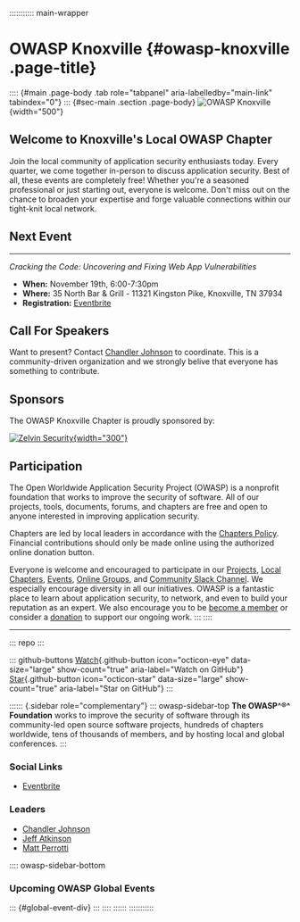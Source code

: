 ::::::::::: main-wrapper
# OWASP Knoxville {#owasp-knoxville .page-title}

:::: {#main .page-body .tab role="tabpanel" aria-labelledby="main-link" tabindex="0"}
::: {#sec-main .section .page-body}
![OWASP
Knoxville](https://owasp.org/www-chapter-knoxville/assets/images/logos/OWASP_Knoxville.jpg){width="500"}

## Welcome to Knoxville's Local OWASP Chapter

Join the local community of application security enthusiasts today.
Every quarter, we come together in-person to discuss application
security. Best of all, these events are completely free! Whether you're
a seasoned professional or just starting out, everyone is welcome. Don't
miss out on the chance to broaden your expertise and forge valuable
connections within our tight-knit local network.

## Next Event

------------------------------------------------------------------------

*Cracking the Code: Uncovering and Fixing Web App Vulnerabilities*

- **When:** November 19th, 6:00-7:30pm
- **Where:** 35 North Bar & Grill - 11321 Kingston Pike, Knoxville, TN
  37934
- **Registration:**
  [Eventbrite](https://www.eventbrite.com/e/cracking-the-code-uncovering-and-fixing-web-app-vulnerabilities-tickets-1082272639599)

## Call For Speakers

Want to present? Contact [Chandler
Johnson](https://owasp.org/cdn-cgi/l/email-protection#debdb6bfb0bab2bbacf0b4b1b6b0adb1b09eb1a9bfadaef0b1acb9)
to coordinate. This is a community-driven organization and we strongly
belive that everyone has something to contribute.

## Sponsors

The OWASP Knoxville Chapter is proudly sponsored by:

[![Zelvin
Security](https://owasp.org/www-chapter-knoxville/assets/images/sponsors/zelvin.png){width="300"}](https://zelvin.com/)

## Participation

The Open Worldwide Application Security Project (OWASP) is a nonprofit
foundation that works to improve the security of software. All of our
projects, tools, documents, forums, and chapters are free and open to
anyone interested in improving application security.

Chapters are led by local leaders in accordance with the [Chapters
Policy](https://owasp.org/www-policy/operational/chapters). Financial
contributions should only be made online using the authorized online
donation button.

Everyone is welcome and encouraged to participate in our
[Projects](https://owasp.org/projects/), [Local
Chapters](https://owasp.org/chapters/),
[Events](https://owasp.org/events/), [Online
Groups](https://groups.google.com/a/owasp.com/), and [Community Slack
Channel](https://owasp.slack.com/). We especially encourage diversity in
all our initiatives. OWASP is a fantastic place to learn about
application security, to network, and even to build your reputation as
an expert. We also encourage you to be [become a
member](https://owasp.org/membership/) or consider a
[donation](https://owasp.org/donate/) to support our ongoing work.
:::
::::

------------------------------------------------------------------------

::: repo
:::

::: github-buttons
[Watch](https://github.com/owasp/www-chapter-knoxville/subscription){.github-button
icon="octicon-eye" data-size="large" show-count="true"
aria-label="Watch on GitHub"}
[Star](https://github.com/owasp/www-chapter-knoxville){.github-button
icon="octicon-star" data-size="large" show-count="true"
aria-label="Star on GitHub"}
:::

:::::: {.sidebar role="complementary"}
::: owasp-sidebar-top
**The OWASP^®^ Foundation** works to improve the security of software
through its community-led open source software projects, hundreds of
chapters worldwide, tens of thousands of members, and by hosting local
and global conferences.
:::

### Social Links

- [Eventbrite](https://www.eventbrite.com/o/owasp-knoxville-90373516093)

### Leaders

- [Chandler
  Johnson](https://owasp.org/cdn-cgi/l/email-protection#1f7c777e717b737a6d31757077716c70715f70687e6c6f31706d78)
- [Jeff
  Atkinson](https://owasp.org/cdn-cgi/l/email-protection#771d1211115916031c1e1904181937180016040759180510)
- [Matt
  Perrotti](https://owasp.org/cdn-cgi/l/email-protection#f499958080da849186869b80809db49b83958784da9b8693)

:::: owasp-sidebar-bottom
### Upcoming OWASP Global Events

::: {#global-event-div}
:::
::::
::::::
:::::::::::
